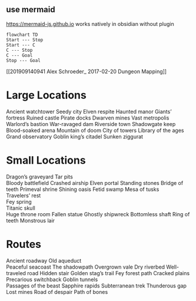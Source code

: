 
## use mermaid
https://mermaid-js.github.io
works natively in obsidian without plugin

```mermaid  
flowchart TD
Start --- Stop
Start --- C
C --- Stop
C --- Goal
Stop --- Goal
```

[[201909140941 Alex Schroeder_ 2017-02-20 Dungeon Mapping]]

# Large Locations
Ancient watchtower
Seedy city 
Elven respite 
Haunted manor
Giants’ fortress
Ruined castle
Pirate docks
Dwarven mines
Vast metropolis
Warlord’s bastion
War-ravaged dam
Riverside town 
Shadowgate keep
Blood-soaked arena 
Mountain of doom
City of towers
Library of the ages
Grand observatory
Goblin king’s citadel
Sunken ziggurat

# Small Locations
Dragon’s graveyard
Tar pits  
Bloody battlefield 
Crashed airship
Elven portal
Standing stones
Bridge of teeth
Primeval shrine
Shining oasis
Fetid swamp
Mesa of tusks  
Travelers’ rest  
Fey spring  
Titanic skull  
Huge throne room
Fallen statue
Ghostly shipwreck
Bottomless shaft
Ring of teeth
Monstrous lair


# Routes
Ancient roadway
Old aqueduct  
Peaceful seacoast 
The shadowpath
Overgrown vale
Dry riverbed
Well-traveled road
Hidden stair
Golden stag’s trail
Fey forest path
Cracked plains  
Precarious switchback
Goblin tunnels  
Passages of the beast 
Sapphire rapids
Subterranean trek
Thunderous gap
Lost mines
Road of despair
Path of bones